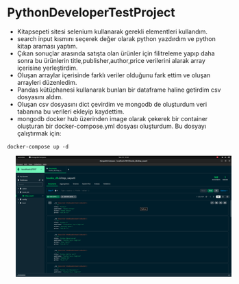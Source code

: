 # PythonDeveloperTestProject

* Kitapsepeti sitesi selenium kullanarak gerekli elementleri kullandım.
* search input kısmını seçerek değer olarak python yazdırdım ve python kitap araması yaptım.
* Çıkan sonuçlar arasında satışta olan ürünler için filitreleme yapıp daha sonra bu ürünlerin title,publisher,author,price verilerini alarak array içerisine yerleştirdim.
* Oluşan arraylar içerisinde farklı veriler olduğunu fark ettim ve oluşan arrayleri düzenledim.
* Pandas kütüphanesi kullanarak bunları bir dataframe haline getirdim csv dosyasını aldım.
* Oluşan csv dosyasını dict çevirdim ve mongodb de oluşturdum veri tabanına bu verileri ekleyip kaydettim.
* mongodb docker hub üzerinden image olarak çekerek bir container oluşturan bir docker-compose.yml dosyası oluşturdum. Bu dosyayı çalıştırmak için: 
```
docker-compose up -d
``` 
<img src="Screenshot%20from%202023-07-23%2023-42-44.png"
     style="margin-left:20px" />